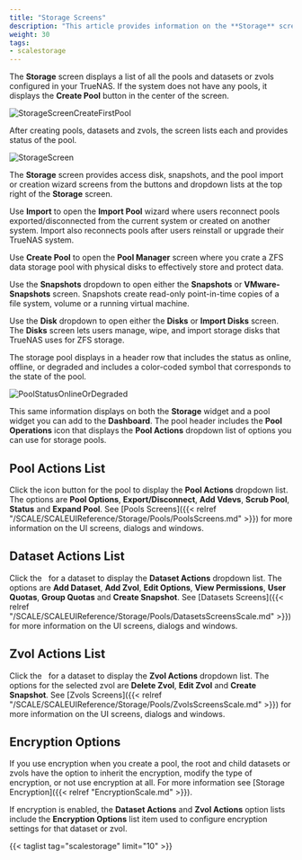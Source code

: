 ```yaml
---
title: "Storage Screens"
description: "This article provides information on the **Storage** screen and options for pools, datasets or zvols listed on this screen."
weight: 30 
tags:
- scalestorage
---
```



The **Storage** screen displays a list of all the pools and datasets or zvols configured in your TrueNAS. If the system does not have any pools, it displays the **Create Pool** button in the center of the screen.

![StorageScreenCreateFirstPool](/images/SCALE/22.02/StorageScreenCreateFirstPool.png "Storage Screen Create Pool")

After creating pools, datasets and zvols, the screen lists each and provides status of the pool.

![StorageScreen](/images/SCALE/22.02/StorageScreen.png "SCALE Storage Screen with Pools")

The **Storage** screen provides access disk, snapshots, and the pool import or creation wizard screens from the buttons and dropdown lists at the top right of the **Storage** screen.

Use **Import** to open the **Import Pool** wizard where users reconnect pools exported/disconnected from the current system or created on another system. Import also reconnects pools after users reinstall or upgrade their TrueNAS system.

Use **Create Pool** to open the **Pool Manager** screen where you crate a ZFS data storage pool with physical disks to effectively store and protect data.

Use the **Snapshots** dropdown to open either the **Snapshots** or **VMware-Snapshots** screen. Snapshots create read-only point-in-time copies of a file system, volume or a running virtual machine. 

Use the **Disk** dropdown to open either the **Disks** or **Import Disks** screen. The **Disks** screen lets users manage, wipe, and import storage disks that TrueNAS uses for ZFS storage.

The storage pool displays in a header row that includes the status as online, offline, or degraded and includes a color-coded symbol that corresponds to the state of the pool. 

![PoolStatusOnlineOrDegraded](/images/SCALE/22.02/PoolStatusOnlineOrDegraded.png "Pool Status Indications")

This same information displays on both the **Storage** widget and a pool widget you can add to the **Dashboard**. 
The pool header includes the **Pool Operations** <span class="iconify" data-icon="mdi:database-cog"></span> icon that displays the **Pool Actions** dropdown list of options you can use for storage pools.

## Pool Actions List

Click the <span class="iconify" data-icon="mdi:database-cog"></span> icon button for the pool to display the **Pool Actions** dropdown list. The options are **Pool Options**, **Export/Disconnect**, **Add Vdevs**, **Scrub Pool**, **Status** and **Expand Pool**. See [Pools Screens]({{< relref "/SCALE/SCALEUIReference/Storage/Pools/PoolsScreens.md" >}}) for more information on the UI screens, dialogs and windows.

## Dataset Actions List

Click the <i class="fa fa-ellipsis-v" aria-hidden="true" title="Options"></i>&nbsp; for a dataset to display the **Dataset Actions** dropdown list. The options are **Add Dataset**, **Add Zvol**, **Edit Options**, **View Permissions**, **User Quotas**, **Group Quotas** and **Create Snapshot**. See [Datasets Screens]({{< relref "/SCALE/SCALEUIReference/Storage/Pools/DatasetsScreensScale.md" >}}) for more information on the UI screens, dialogs and windows.

## Zvol Actions List
Click the <i class="fa fa-ellipsis-v" aria-hidden="true" title="Options"></i>&nbsp; for a dataset to display the **Zvol Actions** dropdown list. The options for the selected zvol are **Delete Zvol**, **Edit Zvol** and **Create Snapshot**. See [Zvols Screens]({{< relref "/SCALE/SCALEUIReference/Storage/Pools/ZvolsScreensScale.md" >}}) for more information on the UI screens, dialogs and windows.

## Encryption Options
If you use encryption when you create a pool, the root and child datasets or zvols have the option to inherit the encryption, modify the type of encryption, or not use encryption at all. For more information see [Storage Encryption]({{< relref "EncryptionScale.md" >}}).

If encryption is enabled, the **Dataset Actions** and **Zvol Actions** option lists include the **Encryption Options** list item used to configure encryption settings for that dataset or zvol.

{{< taglist tag="scalestorage" limit="10" >}}